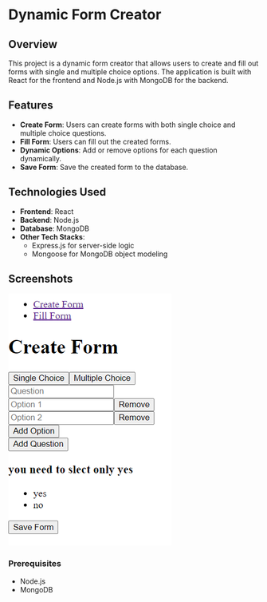# Dynamic Form Creator

## Overview

This project is a dynamic form creator that allows users to create and fill out forms with single and multiple choice options. The application is built with React for the frontend and Node.js with MongoDB for the backend.

## Features

- **Create Form**: Users can create forms with both single choice and multiple choice questions.
- **Fill Form**: Users can fill out the created forms.
- **Dynamic Options**: Add or remove options for each question dynamically.
- **Save Form**: Save the created form to the database.

## Technologies Used

- **Frontend**: React
- **Backend**: Node.js
- **Database**: MongoDB
- **Other Tech Stacks**:
  - Express.js for server-side logic
  - Mongoose for MongoDB object modeling

## Screenshots

![Create Form Interface](Screenshot.png)

### Prerequisites

- Node.js
- MongoDB
